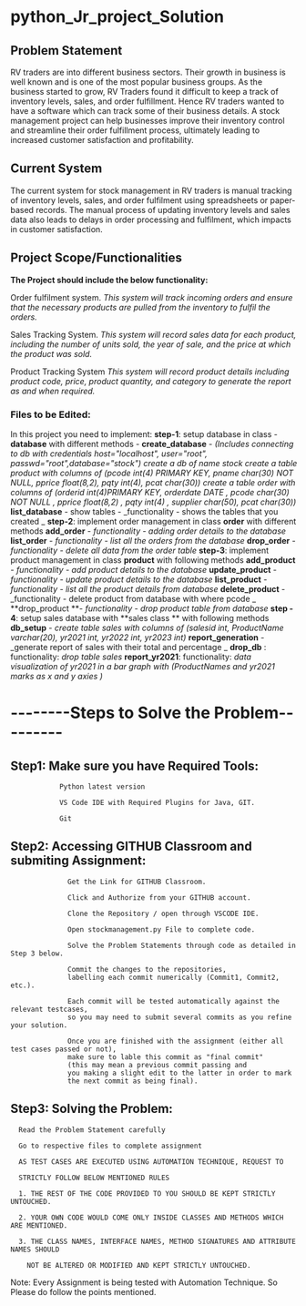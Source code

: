# python_Jr_project_Solution
## Problem Statement

RV traders are into different business sectors. Their growth in business is well known and is one of the most popular business groups. As the business started to grow, RV Traders found it difficult to keep a track of  inventory levels, sales, and order fulfillment. Hence RV traders wanted to have a software which can track some of their business details. A stock management project can help businesses improve their inventory control and streamline their order fulfillment process, ultimately leading to increased customer satisfaction and profitability.

## Current System

The current system for stock management in RV traders is manual tracking of inventory levels, sales, and order fulfilment using spreadsheets or paper-based records. The manual process of updating inventory levels and sales data also leads to delays in order processing and fulfilment, which impacts in customer satisfaction.

## Project Scope/Functionalities

**The Project should include the below functionality:**

Order fulfilment system.
      _This system will track incoming orders and ensure that the necessary products are pulled from the inventory to fulfil the orders._
      
Sales Tracking System.
      _This system will record sales data for each product, including the number of units sold, the year of sale, and the price at which the product was sold._
      
Product Tracking System
      _This system will record product details including product code, price, product quantity, and category to generate the report as and when required._

### Files to be Edited:
In this project you need to implement: 
      **step-1**: setup database in class - **database** 
          with different methods - 
              **create_database** - 
                _(Includes connecting to db with credentials host="localhost", user="root", passwd="root",database="stock")_
                _create a db of name stock
                create a table product with columns of 
                         (pcode int(4) PRIMARY KEY,
                         pname char(30) NOT NULL,
                         pprice float(8,2),
                         pqty int(4),
                         pcat char(30))
                 create a table order with columns of 
                        (orderid int(4)PRIMARY KEY,
                        orderdate DATE ,
                        pcode char(30) NOT NULL ,
                        pprice float(8,2) ,
                        pqty int(4) ,
                        supplier char(50),
                        pcat char(30))_
              **list_database** -
                  show tables  -  _functionality - shows the tables that you created _
    **step-2**: implement order management in class **order**
           with different methods
              **add_order** - _functionality - adding order details to the database_
              **list_order** - _functionality - list all the orders from the database_
              **drop_order** - _functionality - delete all data from the order table_
     **step-3**: implement product management in class **product**
            with following methods
               **add_product** - _functionality - add product details to the database_
               **update_product** - _functionality - update product details to the database_
               **list_product** - _functionality - list all the product details from database_
               **delete_product** - _functionality - delete product from database with where pcode _
               **drop_product **- _functionality - drop product table from database_
     **step - 4**: setup sales database with **sales class **
             with following methods
             **db_setup** - _create table sales with columns of 
                       (salesid int, 
                       ProductName varchar(20), 
                       yr2021 int, 
                       yr2022 int, 
                       yr2023 int)_
             **report_generation** - _generate report of  sales with their total and percentage _
             **drop_db** : functionality: _drop table sales_
             **report_yr2021**: functionality: _data visualization of yr2021  in a bar graph with 
                     (ProductNames and yr2021 marks as x and y axies )_
                     
# --------Steps to Solve the Problem---------

## Step1: Make sure you have Required Tools:

                Python latest version

                VS Code IDE with Required Plugins for Java, GIT.

                Git

## Step2: Accessing GITHUB Classroom and submiting Assignment:

                  Get the Link for GITHUB Classroom.

                  Click and Authorize from your GITHUB account.

                  Clone the Repository / open through VSCODE IDE.

                  Open stockmanagement.py File to complete code.

                  Solve the Problem Statements through code as detailed in Step 3 below.

                  Commit the changes to the repositories, 
                  labelling each commit numerically (Commit1, Commit2, etc.).

                  Each commit will be tested automatically against the relevant testcases, 
                  so you may need to submit several commits as you refine your solution.

                  Once you are finished with the assignment (either all test cases passed or not), 
                  make sure to lable this commit as "final commit" 
                  (this may mean a previous commit passing and 
                  you making a slight edit to the latter in order to mark 
                  the next commit as being final).

## Step3: Solving the Problem:

      Read the Problem Statement carefully

      Go to respective files to complete assignment
      
      AS TEST CASES ARE EXECUTED USING AUTOMATION TECHNIQUE, REQUEST TO
      
      STRICTLY FOLLOW BELOW MENTIONED RULES
      
      1. THE REST OF THE CODE PROVIDED TO YOU SHOULD BE KEPT STRICTLY UNTOUCHED.
      
      2. YOUR OWN CODE WOULD COME ONLY INSIDE CLASSES AND METHODS WHICH ARE MENTIONED.
      
      3. THE CLASS NAMES, INTERFACE NAMES, METHOD SIGNATURES AND ATTRIBUTE NAMES SHOULD
      
        NOT BE ALTERED OR MODIFIED AND KEPT STRICTLY UNTOUCHED.
          
    
Note: Every Assignment is being tested with Automation Technique. So Please do follow the points mentioned.


